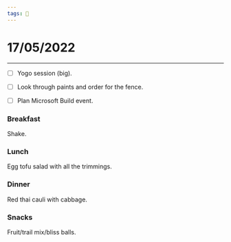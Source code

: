 ```yaml
---
tags: 📆
---
```


# 17/05/2022
---

- [ ] Yogo session (big).
- [ ] Look through paints and order for the fence.
- [ ] Plan Microsoft Build event.


### Breakfast

Shake.


### Lunch

Egg tofu salad with all the trimmings.


### Dinner

Red thai cauli with cabbage.


### Snacks

Fruit/trail mix/bliss balls.



